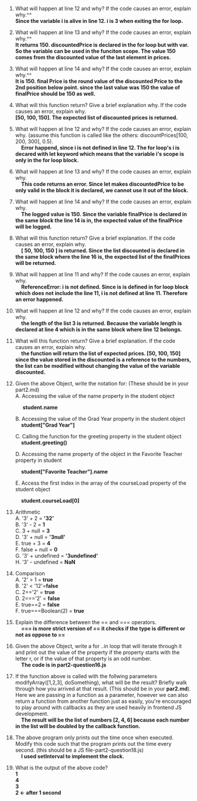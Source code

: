 1. What will happen at line 12 and why? If the code causes an error, explain why.^^<br />
    **Since the variable i is alive in line 12. i is 3 when exiting the for loop.**
2. What will happen at line 13 and why? If the code causes an error, explain why.^^<br />
    **It returns 150. discountedPrice is declared in the for loop but with var. So the variable can be used in the funciton scope. The value 150 comes from the discounted value of the last element in prices.**
3. What will happen at line 14 and why? If the code causes an error, explain why.^^<br />
    **It is 150. final Price is the round value of the discounted Price to the 2nd position below point. since the last value was 150 the value of finalPrice should be 150 as well.**
4. What will this function return? Give a brief explanation why. If the code causes an error, explain why.<br />
    **[50, 100, 150]. The expected list of discounted prices is returned.**

5. What will happen at line 12 and why? If the code causes an error, explain why. (assume this function is called like the others: discountPrices[100, 200, 300], 0.5).<br />
    &nbsp;&nbsp;&nbsp;&nbsp;**Error happend, since i is not defined in line 12. The for loop's i is decared with let keyword which means that the variable i's scope is only in the for loop block.**

6. What will happen at line 13 and why? If the code causes an error, explain why. <br />
    &nbsp;&nbsp;&nbsp;&nbsp;**This code returns an error. Since let makes discountedPrice to be only valid in the block it is declared, we cannot use it out of the block.**

7. What will happen at line 14 and why? If the code causes an error, explain why.<br />
    &nbsp;&nbsp;&nbsp;&nbsp;**The logged value is 150. Since the variable finalPrice is declared in the same block the line 14 is in, the expected value of the finalPrice will be logged.**

8. What will this function return? Give a brief explanation. If the code causes an error, explain why.<br />
    &nbsp;&nbsp;&nbsp;&nbsp;**[ 50, 100, 150 ] is returned. Since the list discounted is declared in the same block where the line 16 is, the expected list of the finalPrices will be returned.**

9. What will happen at line 11 and why? If the code causes an error, explain why.<br />
    &nbsp;&nbsp;&nbsp;&nbsp;**ReferenceError: i is not defined. Since is is defined in for loop block which does not include the line 11, i is not defined at line 11. Therefore an error happened.**

10. What will happen at line 12 and why? If the code causes an error, explain why. <br />
    &nbsp;&nbsp;&nbsp;&nbsp;**the length of the list 3 is returned. Because the variable length is declared at line 4 which is in the same block where line 12 belongs.**

11. What will this function return? Give a brief explanation. If the code causes an error, explain why.<br />
    &nbsp;&nbsp;&nbsp;&nbsp;**the function will return the list of expected prices. [50, 100, 150] since the value stored in the discounted is a reference to the numbers, the list can be modified without changing the value of the variable discounted.**

12. Given the above Object, write the notation for: (These should be in your part2.md)
    <br />
    A. Accessing the value of the name property in the student object
    
    &nbsp;&nbsp;&nbsp;&nbsp; **student.name**

    B. Accessing the value of the Grad Year property in the student object <br />
    &nbsp;&nbsp;&nbsp;&nbsp;**student["Grad Year"]**
    
    C. Calling the function for the greeting property in the student object <br />
    &nbsp;&nbsp;&nbsp;&nbsp;**student.greeting()**
    
    D. Accessing the name property of the object in the Favorite Teacher property in student
    
    &nbsp;&nbsp;&nbsp;&nbsp;**student["Favorite Teacher"].name**

    E. Access the first index in the array of the courseLoad property of the student object
 
    &nbsp;&nbsp;&nbsp;&nbsp;**student.courseLoad[0]**

13. Arithmetic<br />
    A. '3' + 2 = **'32'**<br />
    B. '3' - 2 = **1**<br />
    C. 3 + null = **3**<br />
    D. '3' + null = **'3null'**<br />
    E. true + 3 = **4**<br />
    F. false + null = **0**<br />
    G. '3' + undefined = **'3undefined'**<br />
    H. '3' - undefined = **NaN**<br />
14. Comparison<br />
    A. '2' > 1 = **true**<br />
    B. '2' < '12'=**false**<br />
    C. 2=='2' = **true**<br />
    D. 2==='2' = **false**<br />
    E. true==2 = **false**<br />
    F. true===Boolean(2) = **true**<br />
15. Explain  the difference between the == and === operators.<br />
    &nbsp;&nbsp;&nbsp;&nbsp;**=== is more strict version of == it checks if the type is different or not as oppose to ==**

16. Given the above Object, write a for ..in loop that will iterate through it and print out the value of the property if the property starts with the letter r, or if the value of that property is an odd number. <br />
    &nbsp;&nbsp;&nbsp;&nbsp;**The code is in part2-question16.js**<br />

17. If the function above is called with the follwing parameters modifyArray([1,2,3], doSomething), what will be the result? Briefly walk through how you arrived at that result. (This should be in your **par2.md**). Here we are passing in a function as a parameter, however we can also return a function from another function just as easily, you're encouraged to play around with callbacks as they are used heavily in frontend JS development. <br />
    &nbsp;&nbsp;&nbsp;&nbsp;**The result will be the list of numbers [2, 4, 6] because each number in the list will be doubled by the callback function.**<br/>


18. The above program only prints out the time once when executed. Modify this code such that the program prints out the time every second. (this should be a JS file-part2-question18.js)<br />
    &nbsp;&nbsp;&nbsp;&nbsp;**I used setInterval to implement the clock.**
19. What is the output of the above code?<br />
    **1<br />
      4<br />
      3<br />
      2 <- after 1 second**
